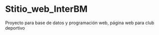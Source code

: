 # Stitio_web_InterBM
Proyecto para base de datos y programación web, página web para club deportivo 

